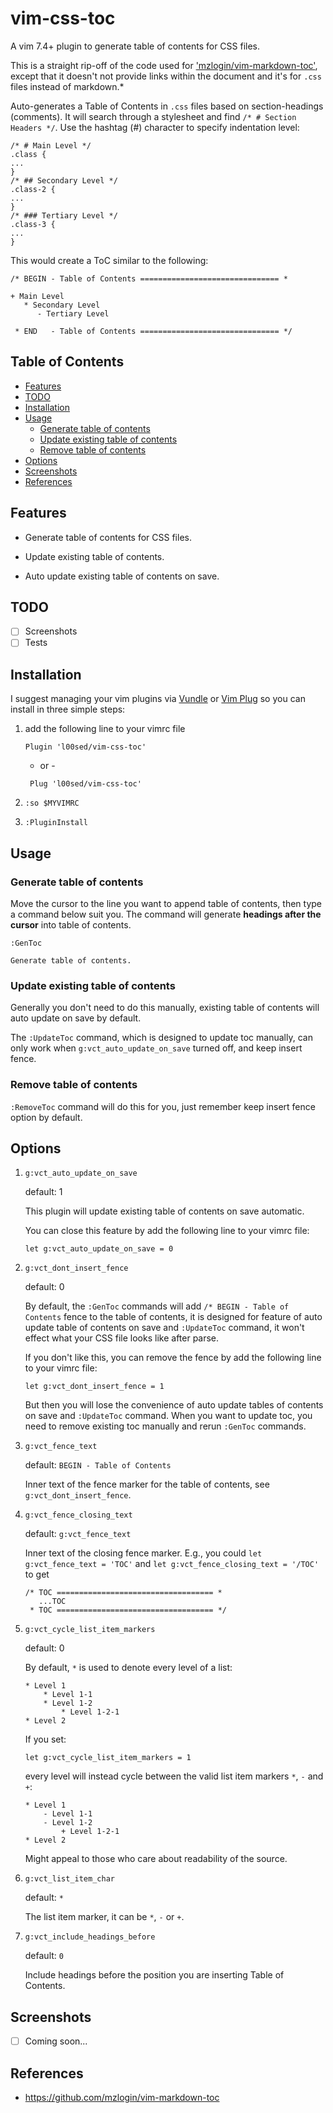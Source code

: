# vim-css-toc

A vim 7.4+ plugin to generate table of contents for CSS files.

This is a straight rip-off of the code used for ['mzlogin/vim-markdown-toc']('https://github.com/mzlogin/vim-markdown-toc'), except that it doesn't not provide links within the document and it's for `.css` files instead of markdown.*

Auto-generates a Table of Contents in `.css` files based on section-headings (comments). It will search through a stylesheet and find `/* # Section Headers */`. Use the hashtag (#) character to specify indentation level:

```
/* # Main Level */
.class {
...
}
/* ## Secondary Level */
.class-2 {
...
}
/* ### Tertiary Level */
.class-3 {
...
}
```

This would create a ToC similar to the following:

```
/* BEGIN - Table of Contents =============================== *

+ Main Level
   * Secondary Level
      - Tertiary Level

 * END   - Table of Contents =============================== */
```

## Table of Contents

* [Features](#features)
* [TODO](#todo)
* [Installation](#installation)
* [Usage](#usage)
    * [Generate table of contents](#generate-table-of-contents)
    * [Update existing table of contents](#update-existing-table-of-contents)
    * [Remove table of contents](#remove-table-of-contents)
* [Options](#options)
* [Screenshots](#screenshots)
* [References](#references)

## Features

* Generate table of contents for CSS files.

* Update existing table of contents.

* Auto update existing table of contents on save.

## TODO

- [ ] Screenshots
- [ ] Tests

## Installation

I suggest managing your vim plugins via [Vundle](https://github.com/VundleVim/Vundle.vim) or [Vim Plug](https://github.com/junegunn/vim-plug) so you can install in three simple steps:

1. add the following line to your vimrc file

    ```
    Plugin 'l00sed/vim-css-toc'
    ```

    - or -

   ```
    Plug 'l00sed/vim-css-toc'
   ```

2. `:so $MYVIMRC`

3. `:PluginInstall`

## Usage

### Generate table of contents

Move the cursor to the line you want to append table of contents, then type a command below suit you. The command will generate **headings after the cursor** into table of contents.

`:GenToc`

    Generate table of contents.


### Update existing table of contents

Generally you don't need to do this manually, existing table of contents will auto update on save by default.

The `:UpdateToc` command, which is designed to update toc manually, can only work when `g:vct_auto_update_on_save` turned off, and keep insert fence.

### Remove table of contents

`:RemoveToc` command will do this for you, just remember keep insert fence option by default.

## Options

1. `g:vct_auto_update_on_save`

   default: 1

   This plugin will update existing table of contents on save automatic.

   You can close this feature by add the following line to your vimrc file:

   ```~/.vimrc
   let g:vct_auto_update_on_save = 0
   ```

2. `g:vct_dont_insert_fence`

   default: 0

   By default, the `:GenToc` commands will add `/* BEGIN - Table of Contents` fence to the table of contents, it is designed for feature of auto update table of contents on save and `:UpdateToc` command, it won't effect what your CSS file looks like after parse.

   If you don't like this, you can remove the fence by add the following line to your vimrc file:

   ```~/.vimrc
   let g:vct_dont_insert_fence = 1
   ```

   But then you will lose the convenience of auto update tables of contents on save and `:UpdateToc` command. When you want to update toc, you need to remove existing toc manually and rerun `:GenToc` commands.

3. `g:vct_fence_text`

   default: `BEGIN - Table of Contents`

   Inner text of the fence marker for the table of contents, see `g:vct_dont_insert_fence`.

4. `g:vct_fence_closing_text`

   default: `g:vct_fence_text`

   Inner text of the closing fence marker. E.g., you could `let g:vct_fence_text = 'TOC'` and `let g:vct_fence_closing_text = '/TOC'` to get

   ```
   /* TOC =================================== *
      ...TOC
    * TOC =================================== */
   ```

5. `g:vct_cycle_list_item_markers`

   default: 0

   By default, `*` is used to denote every level of a list:

   ```
   * Level 1
       * Level 1-1
       * Level 1-2
           * Level 1-2-1
   * Level 2
   ```

   If you set:

   ```~/.vimrc
   let g:vct_cycle_list_item_markers = 1
   ```

   every level will instead cycle between the valid list item markers `*`, `-` and `+`:

   ```
   * Level 1
       - Level 1-1
       - Level 1-2
           + Level 1-2-1
   * Level 2
   ```

   Might appeal to those who care about readability of the source.

7. `g:vct_list_item_char`

    default: `*`

    The list item marker, it can be `*`, `-` or `+`.

8. `g:vct_include_headings_before`

    default: `0`

    Include headings before the position you are inserting Table of Contents.

## Screenshots

- [ ] Coming soon...

## References

* <https://github.com/mzlogin/vim-markdown-toc>

